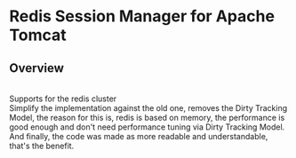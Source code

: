 Redis Session Manager for Apache Tomcat
=======================================

Overview
--------
<br>
Supports for the redis cluster
<br>
Simplify the implementation against the old one, removes the Dirty Tracking Model, the reason for this is, redis is based on memory, the performance is good enough and don't need performance tuning via Dirty Tracking Model. And finally, the code was made as more readable and understandable, that's the benefit.


